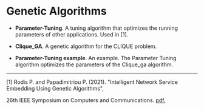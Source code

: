 # Genetic Algorithms

* **Parameter-Tuning**. A tuning algorithm that optimizes the running parameters of other applications. Used in [1].

* **Clique_GA**. A genetic algorithm for the CLIQUE problem.
 
* **Parameter-Tuning example**. An example. The Parameter Tuning algorithm optimizes the parameters of the Clique_ga algorithm.


 ---  
    
[1] Rodis P. and Papadimitriou P. (2021). "Intelligent Network Service Embedding Using Genetic Algorithms",

26th IEEE Symposium on Computers and Communications. [pdf.](https://pantelisrodis.appspot.com/ISCC_2021.pdf)
